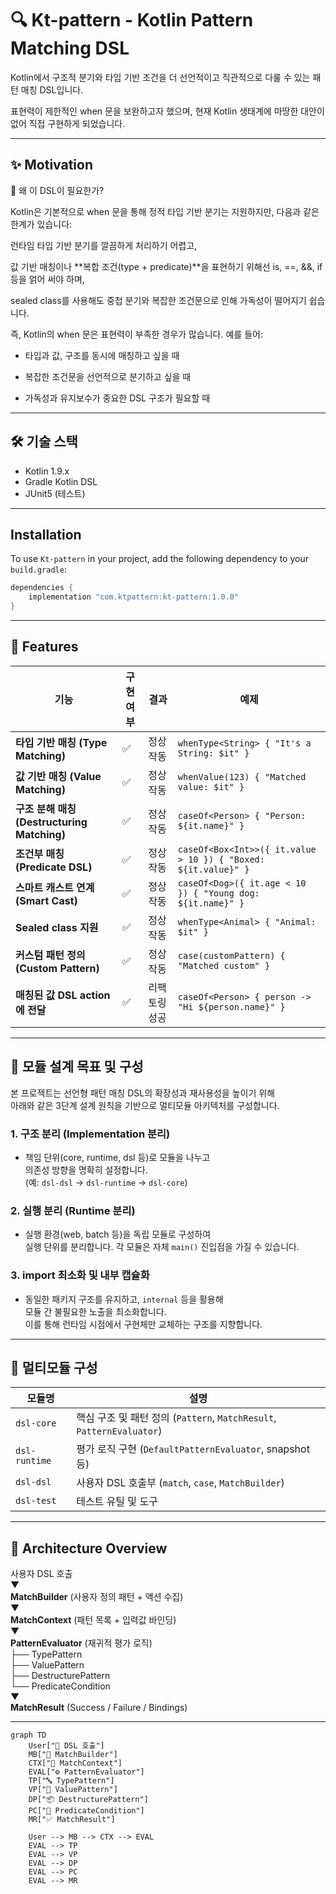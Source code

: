 # 🔍 Kt-pattern - Kotlin Pattern Matching DSL

Kotlin에서 구조적 분기와 타입 기반 조건을 더 선언적이고 직관적으로 다룰 수 있는 패턴 매칭 DSL입니다.

표현력이 제한적인 when 문을 보완하고자 했으며, 현재 Kotlin 생태계에 마땅한 대안이 없어 직접 구현하게 되었습니다.

---

## ✨ Motivation

📌 왜 이 DSL이 필요한가?

Kotlin은 기본적으로 when 문을 통해 정적 타입 기반 분기는 지원하지만, 다음과 같은 한계가 있습니다:

런타임 타입 기반 분기를 깔끔하게 처리하기 어렵고,

값 기반 매칭이나 **복합 조건(type + predicate)**을 표현하기 위해선 is, ==, &&, if 등을 얽어 써야 하며,

sealed class를 사용해도 중첩 분기와 복잡한 조건문으로 인해 가독성이 떨어지기 쉽습니다.

즉, Kotlin의 when 문은 표현력이 부족한 경우가 많습니다.
예를 들어:

- 타입과 값, 구조를 동시에 매칭하고 싶을 때

- 복잡한 조건문을 선언적으로 분기하고 싶을 때

- 가독성과 유지보수가 중요한 DSL 구조가 필요할 때

---

## 🛠 기술 스택

- Kotlin 1.9.x
- Gradle Kotlin DSL
- JUnit5 (테스트)

---

## Installation

To use `Kt-pattern` in your project, add the following dependency to your `build.gradle`:

```gradle
dependencies {
    implementation "com.ktpattern:kt-pattern:1.0.0"
}
```

---

## 🚀 Features

| 기능 | 구현 여부 | 결과 | 예제 |
|------|------------|------|------|
| **타입 기반 매칭 (Type Matching)** | ✅ | 정상 작동 | `whenType<String> { "It's a String: $it" }` |
| **값 기반 매칭 (Value Matching)** | ✅ | 정상 작동 | `whenValue(123) { "Matched value: $it" }` |
| **구조 분해 매칭 (Destructuring Matching)** | ✅ | 정상 작동 | `caseOf<Person> { "Person: ${it.name}" }` |
| **조건부 매칭 (Predicate DSL)** | ✅ | 정상 작동 | `caseOf<Box<Int>>({ it.value > 10 }) { "Boxed: ${it.value}" }` |
| **스마트 캐스트 연계 (Smart Cast)** | ✅ | 정상 작동 | `caseOf<Dog>({ it.age < 10 }) { "Young dog: ${it.name}" }` |
| **Sealed class 지원** | ✅ | 정상 작동 | `whenType<Animal> { "Animal: $it" }` |
| **커스텀 패턴 정의 (Custom Pattern)** | ✅ | 정상 작동 | `case(customPattern) { "Matched custom" }` |
| **매칭된 값 DSL action에 전달** | ✅ | 리팩토링 성공 | `caseOf<Person> { person -> "Hi ${person.name}" }` |

---

## 🧠 모듈 설계 목표 및 구성

본 프로젝트는 선언형 패턴 매칭 DSL의 확장성과 재사용성을 높이기 위해  
아래와 같은 3단계 설계 원칙을 기반으로 멀티모듈 아키텍처를 구성합니다.

### 1. 구조 분리 (Implementation 분리)  
- 책임 단위(core, runtime, dsl 등)로 모듈을 나누고  
  의존성 방향을 명확히 설정합니다.  
  (예: `dsl-dsl` → `dsl-runtime` → `dsl-core`)

### 2. 실행 분리 (Runtime 분리)  
- 실행 환경(web, batch 등)을 독립 모듈로 구성하여  
  실행 단위를 분리합니다. 각 모듈은 자체 `main()` 진입점을 가질 수 있습니다.

### 3. import 최소화 및 내부 캡슐화  
- 동일한 패키지 구조를 유지하고, `internal` 등을 활용해  
  모듈 간 불필요한 노출을 최소화합니다.  
  이를 통해 런타임 시점에서 구현체만 교체하는 구조를 지향합니다.

---

## 🧩 멀티모듈 구성

| 모듈명        | 설명                                                                  |
| ------------- | --------------------------------------------------------------------- |
| `dsl-core`    | 핵심 구조 및 패턴 정의 (`Pattern`, `MatchResult`, `PatternEvaluator`) |
| `dsl-runtime` | 평가 로직 구현 (`DefaultPatternEvaluator`, snapshot 등)               |
| `dsl-dsl`     | 사용자 DSL 호출부 (`match`, `case`, `MatchBuilder`)                   |
| `dsl-test`    | 테스트 유틸 및 도구                                  |                         |

---

## 🧱 Architecture Overview

사용자 DSL 호출  
▼  
**MatchBuilder** (사용자 정의 패턴 + 액션 수집)  
▼  
**MatchContext** (패턴 목록 + 입력값 바인딩)  
▼  
**PatternEvaluator** (재귀적 평가 로직)  
├── TypePattern  
├── ValuePattern  
├── DestructurePattern  
└── PredicateCondition  
▼  
**MatchResult** (Success / Failure / Bindings)

---

```mermaid
graph TD
    User["👤 DSL 호출"]
    MB["🧱 MatchBuilder"]
    CTX["🌿 MatchContext"]
    EVAL["⚙️ PatternEvaluator"]
    TP["🔤 TypePattern"]
    VP["🔢 ValuePattern"]
    DP["📦 DestructurePattern"]
    PC["📃 PredicateCondition"]
    MR["✅ MatchResult"]

    User --> MB --> CTX --> EVAL
    EVAL --> TP
    EVAL --> VP
    EVAL --> DP
    EVAL --> PC
    EVAL --> MR
```
